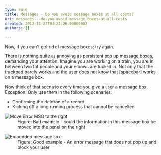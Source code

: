 ```yaml
---
type: rule
title: Messages - Do you avoid message boxes at all costs?
uri: messages---do-you-avoid-message-boxes-at-all-costs
created: 2012-11-27T04:24:26.0000000Z
authors: []

---
```


 
Now, if you can't get rid of message boxes; try again.

There is nothing quite as annoying as persistent pop up message boxes, demanding your attention. Imagine you are working on a train, you are in between two fat people and your elbows are tucked in. Not only that the trackpad barely works and the user does not know that [spacebar] works on a message box.

Now think of that scenario every time you give a user a message box.
   ​
Exception: Only use them in the following scenarios:

- Confirming the deletion of a record
- Kicking off a long running process that cannot be cancelled

<dl class="badImage"><dt><img alt="Move Error MSG to the right " src="http&#58;//www.ssw.com.au/ssw/Standards/Rules/Images/MoveErrorMSG.jpg"></dt>
<dd>Figure&#58; Bad example - could the information in this message box be moved into the panel on the right</dd></dl><dl class="goodImage"><dt><img alt="Embedded message box" src="http&#58;//www.ssw.com.au/ssw/Standards/Rules/Images/oneplacemailerror.png"></dt>
<dd>Figure&#58; Good example - An error message that does not pop up and block your user</dd></dl>
